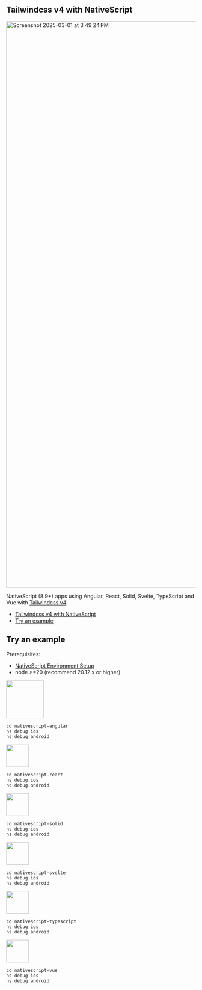 ## Tailwindcss v4 with NativeScript

<img width="1507" alt="Screenshot 2025-03-01 at 3 49 24 PM" src="https://github.com/user-attachments/assets/a8e64faa-7c32-4c47-9cdf-584a5eee7bef" />

NativeScript (8.9+) apps using Angular, React, Solid, Svelte, TypeScript and Vue with [Tailwindcss v4](https://tailwindcss.com/)

- [Tailwindcss v4 with NativeScript](#tailwindcss-v4-with-nativescript)
- [Try an example](#try-an-example)

## Try an example

Prerequisites:
- [NativeScript Environment Setup](https://docs.nativescript.org/environment-setup.html)
- node >=20 (recommend 20.12.x or higher)
  
<img src="https://angular.dev/assets/images/press-kit/angular_wordmark_gradient.png" width="100"/>

```
cd nativescript-angular
ns debug ios
ns debug android
```

<img src="https://upload.wikimedia.org/wikipedia/commons/thumb/a/a7/React-icon.svg/1000px-React-icon.svg.png" width="60"/>

```
cd nativescript-react
ns debug ios
ns debug android
```

<img src="https://www.solidjs.com/img/logo/without-wordmark/logo.png" width="60"/>

```
cd nativescript-solid
ns debug ios
ns debug android
```

<img src="https://upload.wikimedia.org/wikipedia/commons/thumb/1/1b/Svelte_Logo.svg/996px-Svelte_Logo.svg.png?20191219133350" width="60"/>

```
cd nativescript-svelte
ns debug ios
ns debug android
```

<img src="https://upload.wikimedia.org/wikipedia/commons/thumb/4/4c/Typescript_logo_2020.svg/1024px-Typescript_logo_2020.svg.png?20221110153201" width="60"/>

```
cd nativescript-typescript
ns debug ios
ns debug android
```

<img src="https://upload.wikimedia.org/wikipedia/commons/thumb/9/95/Vue.js_Logo_2.svg/1024px-Vue.js_Logo_2.svg.png?20170919082558" width="60"/>

```
cd nativescript-vue
ns debug ios
ns debug android
```
